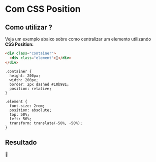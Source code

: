 # Com CSS Position

## Como utilizar ?

Veja um exemplo abaixo sobre como centralizar um elemento utilizando **CSS Position:**

```html
<div class="container">
  <div class="element">🦄</div>
</div>
```

```css{5,10-13}
.container {
  height: 200px;
  width: 200px;
  border: 2px dashed #10b981;
  position: relative;
}

.element {
  font-size: 2rem;
  position: absolute;
  top: 50%;
  left: 50%;
  transform: translate(-50%, -50%);
}
```

## Resultado

<div :class="$style.container">
  <div :class="$style.element">🦄</div>
</div>

<style module>
.container {
  height: 200px;
  width: 200px;
  border: 2px dashed #10b981;
  position: relative;
}

.element {
  font-size: 2rem;
  position: absolute;
  top: 50%;
  left: 50%;
  transform: translate(-50%, -50%);
}
</style>
